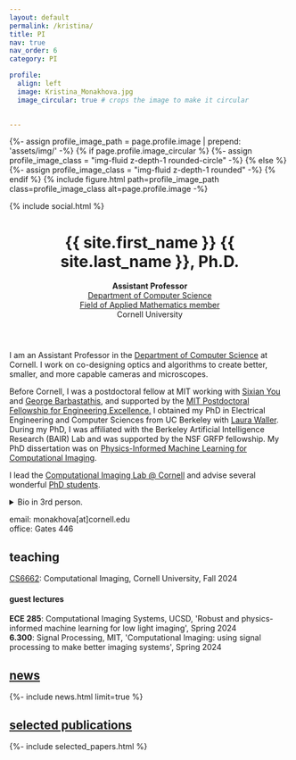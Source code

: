 ```yaml
---
layout: default
permalink: /kristina/
title: PI
nav: true
nav_order: 6
category: PI

profile:
  align: left
  image: Kristina_Monakhova.jpg
  image_circular: true # crops the image to make it circular
    

---
```

<!-- pages/PI.md -->
<div class="post">
    <div class="profile float-{%- if page.profile.align == 'left' -%}left{%- else -%}right{%- endif -%}">
	  {%- assign profile_image_path = page.profile.image | prepend: 'assets/img/' -%}
        {% if page.profile.image_circular %}
              {%- assign profile_image_class = "img-fluid z-depth-1 rounded-circle" -%}
        {% else %}
              {%- assign profile_image_class = "img-fluid z-depth-1 rounded" -%}
        {% endif %}
        {% include figure.html
            path=profile_image_path
            class=profile_image_class
            alt=page.profile.image -%}   
          <div class="address">
		 <p> <span class="font-weight-bold"> </span></p>
	      <!--<p>Gates Hall</p>
	      <p>Ithaca, NY</p>-->
            <div class="social">
              <div class="contact-icons">
                {% include social.html %}
              </div>
		  </div>
          </div>
    </div>
        <header class="post-header">
          <h1 class="post-title">
           {{ site.first_name }} <span class="font-weight-bold">{{ site.last_name }}</span>, Ph.D.
          </h1>
      <p><b>Assistant Professor</b> <br> <a href='https://www.cs.cornell.edu/'>Department of Computer Science</a> <br> <a href = 'https://www.cam.cornell.edu/cam'>Field of Applied Mathematics member</a> <br> Cornell University</p>
	  </header>

</div>

<div>
<p>		
I am an Assistant Professor in the <a href="http://www.cs.cornell.edu/">Department of Computer Science</a> at Cornell. I work on co-designing optics and algorithms to create better, smaller, and more capable cameras and microscopes.</p>
<p>
Before Cornell, I was a postdoctoral fellow at MIT working with <a href="https://www.rle.mit.edu/yougroup/">Sixian You</a> and <a href="https://meche.mit.edu/people/faculty/gbarb@mit.edu">George Barbastathis</a>, and supported by the <a href="https://engineering.mit.edu/the-mit-postdoctoral-fellowship-program-for-engineering-excellence/">MIT Postdoctoral Fellowship for Engineering Excellence.</a>  I obtained my PhD in Electrical Engineering and Computer Sciences from UC Berkeley with <a href="http://www.laurawaller.com/">Laura Waller</a>. During my PhD, I was affiliated with the Berkeley Artificial Intelligence Research (BAIR) Lab and was supported by the NSF GRFP fellowship. My PhD dissertation was on <a href="https://www2.eecs.berkeley.edu/Pubs/TechRpts/2022/EECS-2022-177.html">Physics-Informed Machine Learning for Computational Imaging</a>.</p>


<p>I lead the <span class="font-weight-bold"><a href="{{ '/' | relative_url }}">Computational Imaging Lab @ Cornell</a></span> and advise several wonderful <span class="font-weight-bold"><a href="{{ '/team/' | relative_url }}">PhD students</a></span>.</p>

<details>
  <summary>Bio in 3rd person.</summary>
  <p>Kristina Monakhova is an Assistant Professor in the Department of Computer Science at Cornell, where she leads the Computational Imaging Lab @ Cornell. Prof. Monakhova works on co-designing optics and algorithms to create better, smaller, and more capable cameras and microscopes. Before Cornell, she was a postdoctoral fellow at MIT working with Sixian You and George Barbastathis, and supported by the MIT Postdoctoral Fellowship for Engineering Excellence.  She obtained her PhD in Electrical Engineering and Computer Sciences from UC Berkeley with aura Waller. During her PhD, she was affiliated with the Berkeley Artificial Intelligence Research (BAIR) Lab and was supported by the NSF GRFP fellowship. Her PhD dissertation was on Physics-Informed Machine Learning for Computational Imaging.
</p>
</details>
<p></p>

<p>
email: monakhova[at]cornell.edu <br>
office: Gates 446
</p>



<h2>teaching</h2>
<p>
<span class="font-weight-bold"><a href="https://www.cs.cornell.edu/courses/cs6662/2024fa/">CS6662</a></span>: Computational Imaging, Cornell University, Fall 2024
</p>
<h4>guest lectures</h4>
<p>
<b>ECE 285</b>: Computational Imaging Systems, UCSD, <span class="font-italic">'Robust and physics-informed machine learning for low light imaging'</span>, Spring 2024 <br>
<b>6.300</b>: Signal Processing, MIT, <span class="font-italic">'Computational Imaging: using signal processing to make better imaging systems'</span>, Spring 2024	
</p>


<h2><a href="{{ '/news/' | relative_url }}" style="color: inherit;">news</a></h2>
{%- include news.html limit=true %}

<h2><a href="{{ '/publications/' | relative_url }}" style="color: inherit;">selected publications</a></h2>
{%- include selected_papers.html %}
</div>